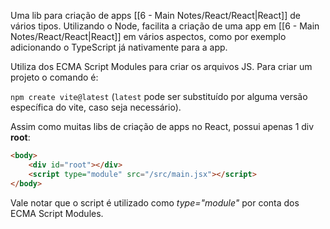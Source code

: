 Uma lib para criação de apps [[6 - Main Notes/React/React|React]] de vários tipos. Utilizando o Node, facilita a criação de uma app em [[6 - Main Notes/React/React|React]] em vários aspectos, como por exemplo adicionando o TypeScript já nativamente para a app.

Utiliza dos ECMA Script Modules para criar os arquivos JS. Para criar um projeto o comando é:

`npm create vite@latest` (`latest` pode ser substituído por alguma versão específica do vite, caso seja necessário).

Assim como muitas libs de criação de apps no React, possui apenas 1 div **root**:

```html
<body>
	<div id="root"></div>
	<script type="module" src="/src/main.jsx"></script>
</body>
```

Vale notar que o script é utilizado como _type="module"_ por conta dos ECMA Script Modules.

